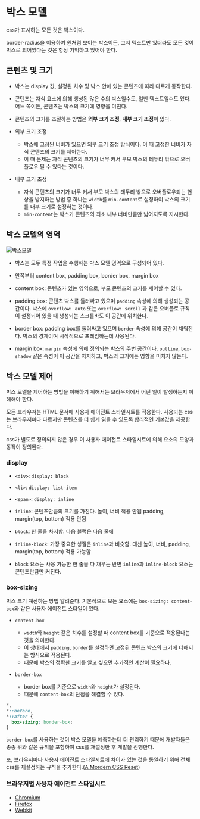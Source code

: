 # 박스 모델

css가 표시하는 모든 것은 박스이다.

border-radius을 이용하여 원처럼 보이는 박스이든, 그저 텍스트만 있더라도 모든 것이 박스로 되어있다는 것은 항상 기억하고 있어야 한다.

## 콘텐츠 및 크기

- 박스는 display 값, 설정된 치수 및 박스 안에 있는 콘텐츠에 따라 다르게 동작한다.
- 콘텐츠는 자식 요소에 의해 생성된 많은 수의 박스일수도, 일반 텍스트일수도 있다. 어느 쪽이든, 콘텐츠는 박스의 크기에 영향을 미친다.
- 콘텐츠의 크기를 조절하는 방법은 **외부 크기 조정**, **내부 크기 조정**이 있다.

- 외부 크기 조정

  - 박스에 고정된 너비가 있으면 외부 크기 조정 방식이다. 이 때 고정한 너비가 자식 콘텐츠의 크기를 제어한다.
  - 이 때 문제는 자식 콘텐츠의 크기가 너무 커서 부모 박스의 테두리 밖으로 오버플로우 될 수 있다는 것이다.

- 내부 크기 조정
  - 자식 콘텐츠의 크기가 너무 커서 부모 박스의 테두리 밖으로 오버플로우되는 현상을 방지하는 방법 중 하나는 `width`를 `min-content`로 설정하여 박스의 크기를 내부 크기로 설정하는 것이다.
  - `min-content`는 박스가 콘텐츠의 최소 내부 너비만큼만 넓어지도록 지시한다.

## 박스 모델의 영역

![박스모델](https://web-dev.imgix.net/image/VbAJIREinuYvovrBzzvEyZOpw5w1/ECuEOJEGnudhXW5JEFih.svg)

- 박스는 모두 특정 작업을 수행하는 박스 모델 영역으로 구성되어 있다.
- 안쪽부터 content box, padding box, border box, margin box

- content box: 콘텐츠가 있는 영역으로, 부모 콘텐츠의 크기를 제어할 수 있다.
- padding box: 콘텐츠 박스를 둘러싸고 있으며 `padding` 속성에 의해 생성되는 공간이다. 박스에 `overflow: auto` 또는 `overflow: scroll` 과 같은 오버플로 규칙이 설정되어 있을 때 생성되는 스크롤바도 이 공간에 위치한다.
- border box: padding box를 둘러싸고 있으며 `border` 속성에 의해 공간이 채워진다. 박스의 경계이며 시작적으로 프레임하는데 사용된다.
- margin box: `margin` 속성에 의해 정의되는 박스의 주변 공간이다. `outline`, `box-shadow` 같은 속성이 이 공간을 차지하고, 박스의 크기에는 영향을 미치지 않는다.

## 박스 모델 제어

박스 모델을 제어하는 방법을 이해하기 위해서는 브라우저에서 어떤 일이 발생하는지 이해해야 한다.

모든 브라우저는 HTML 문서에 사용자 에이전트 스타일시트를 적용한다. 사용되는 css는 브라우저마다 다르지만 콘텐츠를 더 쉽게 읽을 수 있도록 합리적인 기본값을 제공한다.

css가 별도로 정의되지 않은 경우 이 사용자 에이전트 스타일시트에 의해 요소의 모양과 동작이 정의된다.

### display

- `<div>`: `display: block`
- `<li>`: `display: list-item`
- `<span>`: `display: inline`

- `inline`: 콘텐츠만큼의 크기를 가진다. 높이, 너비 적용 안됨 padding, margin(top, bottom) 적용 안됨
- `block`: 한 줄을 차지함. 다음 블럭은 다음 줄에
- `inline-block`: 가장 중요한 성질은 `inline`과 비슷함. 대신 높이, 너비, padding, margin(top, bottom) 적용 가능함
- `block` 요소는 사용 가능한 한 줄을 다 채우는 반면 `inline`과 `inline-block` 요소는 콘텐츠만큼만 커진다.

### box-sizing

박스 크기 계산하는 방법 알려준다.
기본적으로 모든 요소에는 `box-sizing: content-box`와 같은 사용자 에이전트 스타일이 있다.

- `content-box`

  - `width`와 `height` 같은 치수를 설정할 때 content box를 기준으로 적용된다는 것을 의미한다.
  - 이 상태에서 `padding`, `border`를 설정하면 고정된 콘텐츠 박스의 크기에 더해지는 방식으로 적용된다.
  - 때문에 박스의 정확한 크기를 알고 싶으면 추가적인 계산이 필요하다.

- `border-box`
  - border box를 기준으로 `width`와 `height`가 설정된다.
  - 때문에 `content-box`의 단점을 해결할 수 있다.

```css
*,
*::before,
*::after {
  box-sizing: border-box;
}
```

`border-box`를 사용하는 것이 박스 모델을 예측하는데 더 편리하기 때문에 개발자들은 종종 위와 같은 규칙을 포함하여 css를 재설정한 후 개발을 진행한다.

또, 브라우저마다 사용자 에이전트 스타일시트에 차이가 있는 것을 통일하기 위해 전체 css를 재설정하는 규칙을 추가한다.([A Mordern CSS Reset](https://piccalil.li/blog/a-modern-css-reset/))

### 브라우저별 사용자 에이전트 스타일시트

- [Chromium](https://chromium.googlesource.com/chromium/blink/+/master/Source/core/css/html.css)
- [Firefox](https://searchfox.org/mozilla-central/source/layout/style/res/html.css)
- [Webkit](https://trac.webkit.org/browser/trunk/Source/WebCore/css/html.css)
